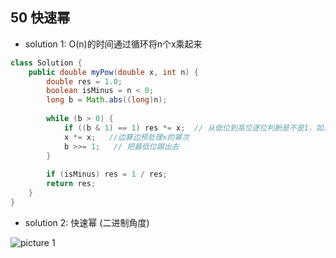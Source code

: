 


50 快速幂
-

- solution 1: O(n)的时间通过循环将n个x乘起来

```java
class Solution {
    public double myPow(double x, int n) {  
        double res = 1.0;
        boolean isMinus = n < 0;
        long b = Math.abs((long)n);
        
        while (b > 0) {
            if ((b & 1) == 1) res *= x;  // 从低位到高位逐位判断是不是1，如果是1，就把x的幂乘上去
            x *= x;   //边算边预处理x的幂次
            b >>= 1;   // 把最低位踢出去
        }
        
        if (isMinus) res = 1 / res;
        return res;
    }
}


```

- solution 2: 快速幂 (二进制角度)

![picture 1](https://i.loli.net/2021/10/01/3V5mnOxpJIB1XQ7.png)  
